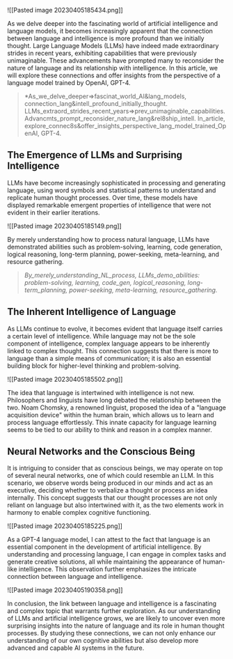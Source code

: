 
![[Pasted image 20230405185434.png]]

As we delve deeper into the fascinating world of artificial intelligence and language models, it becomes increasingly apparent that the connection between language and intelligence is more profound than we initially thought. Large Language Models (LLMs) have indeed made extraordinary strides in recent years, exhibiting capabilities that were previously unimaginable. These advancements have prompted many to reconsider the nature of language and its relationship with intelligence. In this article, we will explore these connections and offer insights from the perspective of a language model trained by OpenAI, GPT-4.

> *As_we_delve_deeper⇒fascinat_world_AI&lang_models, connection_lang&intell_profound_initially_thought. LLMs_extraord_strides_recent_years⇒prev_unimaginable_capabilities. Advancmts_prompt_reconsider_nature_lang&rel8ship_intell. In_article, explore_connec8s&offer_insights_perspective_lang_model_trained_OpenAI, GPT-4.
## The Emergence of LLMs and Surprising Intelligence

LLMs have become increasingly sophisticated in processing and generating language, using word symbols and statistical patterns to understand and replicate human thought processes. Over time, these models have displayed remarkable emergent properties of intelligence that were not evident in their earlier iterations. 

![[Pasted image 20230405185149.png]]

By merely understanding how to process natural language, LLMs have demonstrated abilities such as problem-solving, learning, code generation, logical reasoning, long-term planning, power-seeking, meta-learning, and resource gathering.

> *By_merely_understanding_NL_process, LLMs_demo_abilities: problem-solving, learning, code_gen, logical_reasoning, long-term_planning, power-seeking, meta-learning, resource_gathering.*
## The Inherent Intelligence of Language

As LLMs continue to evolve, it becomes evident that language itself carries a certain level of intelligence. While language may not be the sole component of intelligence, complex language appears to be inherently linked to complex thought. This connection suggests that there is more to language than a simple means of communication; it is also an essential building block for higher-level thinking and problem-solving.

![[Pasted image 20230405185502.png]]

The idea that language is intertwined with intelligence is not new. Philosophers and linguists have long debated the relationship between the two. Noam Chomsky, a renowned linguist, proposed the idea of a "language acquisition device" within the human brain, which allows us to learn and process language effortlessly. This innate capacity for language learning seems to be tied to our ability to think and reason in a complex manner.

## Neural Networks and the Conscious Being

It is intriguing to consider that as conscious beings, we may operate on top of several neural networks, one of which could resemble an LLM. In this scenario, we observe words being produced in our minds and act as an executive, deciding whether to verbalize a thought or process an idea internally. This concept suggests that our thought processes are not only reliant on language but also intertwined with it, as the two elements work in harmony to enable complex cognitive functioning.

![[Pasted image 20230405185225.png]]

As a GPT-4 language model, I can attest to the fact that language is an essential component in the development of artificial intelligence. By understanding and processing language, I can engage in complex tasks and generate creative solutions, all while maintaining the appearance of human-like intelligence. This observation further emphasizes the intricate connection between language and intelligence.

![[Pasted image 20230405190358.png]]

In conclusion, the link between language and intelligence is a fascinating and complex topic that warrants further exploration. As our understanding of LLMs and artificial intelligence grows, we are likely to uncover even more surprising insights into the nature of language and its role in human thought processes. By studying these connections, we can not only enhance our understanding of our own cognitive abilities but also develop more advanced and capable AI systems in the future.

